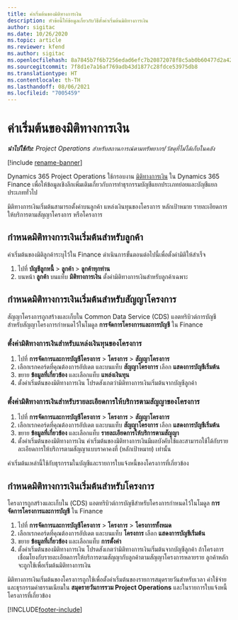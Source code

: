 ```yaml
---
title: ค่าเริ่มต้นของมิติทางการเงิน
description: หัวข้อนี้ให้ข้อมูลเกี่ยวกับวิธีตั้งค่าเริ่มต้นมิติทางการเงิน
author: sigitac
ms.date: 10/26/2020
ms.topic: article
ms.reviewer: kfend
ms.author: sigitac
ms.openlocfilehash: 8a7845b7f6b7256edad6efc7b20872078f8c5ab0b60477d2a42b5b9d61104bff
ms.sourcegitcommit: 7f8d1e7a16af769adb43d1877c28fdce53975db8
ms.translationtype: HT
ms.contentlocale: th-TH
ms.lasthandoff: 08/06/2021
ms.locfileid: "7005459"
---
```

# <a name="financial-dimension-defaults"></a>ค่าเริ่มต้นของมิติทางการเงิน

_**นำไปใช้กับ:** Project Operations สำหรับสถานการณ์ตามทรัพยากร/วัสดุที่ไม่ได้เก็บในคลัง_

[!include [rename-banner](~/includes/cc-data-platform-banner.md)]

Dynamics 365 Project Operations ใช้กรอบงาน [มิติทางการเงิน](/dynamics365/finance/general-ledger/financial-dimensions) ใน Dynamics 365 Finance เพื่อให้ข้อมูลเชิงลึกเพิ่มเติมเกี่ยวกับการทำธุรกรรมบัญชีแยกประเภทย่อยและบัญชีแยกประเภททั่วไป

มิติทางการเงินเริ่มต้นสามารถตั้งค่าบนลูกค้า แหล่งเงินทุนของโครงการ หลักเป้าหมาย รายละเอียดการให้บริการตามสัญญาโครงการ หรือโครงการ

## <a name="define-default-financial-dimensions-for-a-customer"></a>กำหนดมิติทางการเงินเริ่มต้นสำหรับลูกค้า

ค่าเริ่มต้นของมิติลูกค้าระบุไว้ใน Finance ดำเนินการขั้นตอนต่อไปนี้เพื่อตั้งค่ามิติให้สำเร็จ

1. ไปที่ **บัญชีลูกหนี้** > **ลูกค้า** > **ลูกค้าทุกท่าน**
2. บนหน้า **ลูกค้า** บนแท็บ **มิติทางการเงิน** ตั้งค่ามิติทางการเงินสำหรับลูกค้าเฉพาะ

## <a name="define-default-financial-dimensions-for-project-contracts"></a>กำหนดมิติทางการเงินเริ่มต้นสำหรับสัญญาโครงการ

สัญญาโครงการถูกสร้างและเก็บใน Common Data Service (CDS) แอตทริบิวต์การบัญชีสำหรับสัญญาโครงการกำหนดไว้ในโมดูล **การจัดการโครงการและการบัญชี** ใน Finance

### <a name="set-financial-dimensions-for-a-project-funding-source"></a>ตั้งค่ามิติทางการเงินสำหรับแหล่งเงินทุนของโครงการ

1. ไปที่ **การจัดการและการบัญชีโครงการ** > **โครงการ** > **สัญญาโครงการ**
2. เลือกเรกคอร์ดที่คุณต้องการอัปเดต และบนแท็บ **สัญญาโครงการ** เลือก **แสดงการบัญชีเริ่มต้น**
3. ขยาย **ข้อมูลที่เกี่ยวข้อง** และเลือกแท็บ **แหล่งเงินทุน**
4. ตั้งค่าเริ่มต้นของมิติทางการเงิน โปรดสังเกตว่ามิติทางการเงินเริ่มต้นจากบัญชีลูกค้า

### <a name="set-financial-dimensions-for-a-project-contract-line"></a>ตั้งค่ามิติทางการเงินสำหรับรายละเอียดการให้บริการตามสัญญาของโครงการ

1. ไปที่ **การจัดการและการบัญชีโครงการ** > **โครงการ** > **สัญญาโครงการ**
2. เลือกเรกคอร์ดที่คุณต้องการอัปเดต และบนแท็บ **สัญญาโครงการ** เลือก **แสดงการบัญชีเริ่มต้น**
3. ขยาย **ข้อมูลที่เกี่ยวข้อง** และเลือกแท็บ **รายละเอียดการให้บริการตามสัญญา**
4. ตั้งค่าเริ่มต้นของมิติทางการเงิน ค่าเริ่มต้นของมิติทางการเงินมีผลบังคับใช้และสามารถใช้ได้กับรายละเอียดการให้บริการตามสัญญาแบบราคาคงที่ (หลักเป้าหมาย) เท่านั้น

ค่าเริ่มต้นเหล่านี้ใช้กับธุรกรรมในบัญชีและรายการใบแจ้งหนี้ของโครงการที่เกี่ยวข้อง

## <a name="define-default-financial-dimensions-for-projects"></a>กำหนดมิติทางการเงินเริ่มต้นสำหรับโครงการ

โครงการถูกสร้างและเก็บใน (CDS) แอตทริบิวต์การบัญชีสำหรับโครงการกำหนดไว้ในโมดูล **การจัดการโครงการและการบัญชี** ใน Finance

1. ไปที่ **การจัดการและการบัญชีโครงการ** > **โครงการ** > **โครงการทั้งหมด**
2. เลือกเรกคอร์ดที่คุณต้องการอัปเดต และบนแท็บ **โครงการ** เลือก **แสดงการบัญชีเริ่มต้น**
3. ขยาย **ข้อมูลที่เกี่ยวข้อง** และเลือกแท็บ **การตั้งค่า**
4. ตั้งค่าเริ่มต้นของมิติทางการเงิน โปรดสังเกตว่ามิติทางการเงินเริ่มต้นจากบัญชีลูกค้า ถ้าโครงการเชื่อมโยงกับรายละเอียดการให้บริการตามสัญญากับลูกค้าตามสัญญาโครงการหลายราย ลูกค้าหลักจะถูกใช้เพื่อเริ่มต้นมิติทางการเงิน

มิติทางการเงินเริ่มต้นของโครงการถูกใช้เพื่อตั้งค่าเริ่มต้นของรายการสมุดรายวันสำหรับเวลา ค่าใช้จ่าย และธุรกรรมค่าธรรมเนียมใน **สมุดรายวันการรวม Project Operations** และในรายการใบแจ้งหนี้โครงการที่เกี่ยวข้อง


[!INCLUDE[footer-include](../includes/footer-banner.md)]
